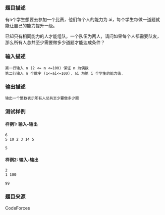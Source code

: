 ### 题目描述

有n个学生想要去参加一个比赛，他们每个人的能力为 ai，每个学生每做一道题就能让自己的能力提升一级。

已知只有相同能力的人才能组队，一个队伍为两人，请问如果每个人都需要队友，那么所有人总共至少需要做多少道题才能达成条件？

### 输入描述

```
第一行输入 n (2 <= n <=100) 保证 n 为偶数
第二行输入 n 个数字 (1<=ai<=100), ai 为第 i 个学生的能力值.
```

### 输出描述

```
输出一个整数表示所有人总共至少要做多少题
```

### 测试样例

#### 样例1: 输入-输出

```
6
5 10 2 3 14 5
```

```
5
```

#### 样例2: 输入-输出

```
2
1 100
```

```
99
```

### 题目来源

CodeForces
